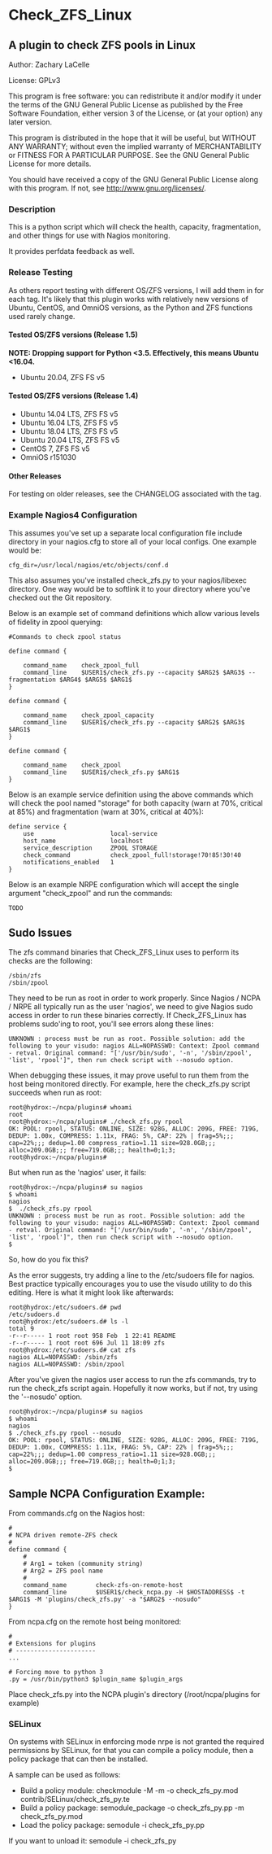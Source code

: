 Check_ZFS_Linux
===============

A plugin to check ZFS pools in Linux
------------------------------------

Author: Zachary LaCelle

License: GPLv3

This program is free software: you can redistribute it and/or modify
it under the terms of the GNU General Public License as published by
the Free Software Foundation, either version 3 of the License, or
(at your option) any later version.

This program is distributed in the hope that it will be useful,
but WITHOUT ANY WARRANTY; without even the implied warranty of
MERCHANTABILITY or FITNESS FOR A PARTICULAR PURPOSE.  See the
GNU General Public License for more details.

You should have received a copy of the GNU General Public License
along with this program.  If not, see <http://www.gnu.org/licenses/>.

### Description

This is a python script which will check the health, capacity,
fragmentation, and other things for use with Nagios monitoring.

It provides perfdata feedback as well.

### Release Testing

As others report testing with different OS/ZFS versions, I will add them
in for each tag. It's likely that this plugin works with relatively
new versions of Ubuntu, CentOS, and OmniOS versions, as the Python
and ZFS functions used rarely change.

#### Tested OS/ZFS versions (Release 1.5)

**NOTE: Dropping support for Python <3.5. Effectively, this means
Ubuntu <16.04.**

* Ubuntu 20.04, ZFS FS v5

#### Tested OS/ZFS versions (Release 1.4)

* Ubuntu 14.04 LTS, ZFS FS v5
* Ubuntu 16.04 LTS, ZFS FS v5
* Ubuntu 18.04 LTS, ZFS FS v5 
* Ubuntu 20.04 LTS, ZFS FS v5
* CentOS 7, ZFS FS v5
* OmniOS r151030

#### Other Releases

For testing on older releases, see the CHANGELOG associated with the tag.

### Example Nagios4 Configuration

This assumes you've set up a separate local configuration file include directory in your nagios.cfg
to store all of your local configs. One example would be:

```
cfg_dir=/usr/local/nagios/etc/objects/conf.d
```

This also assumes you've installed check_zfs.py to your nagios/libexec directory. One way would be to
softlink it to your directory where you've checked out the Git repository.

Below is an example set of command definitions which allow various levels of fidelity in zpool querying:

```
#Commands to check zpool status

define command {

    command_name    check_zpool_full
    command_line    $USER1$/check_zfs.py --capacity $ARG2$ $ARG3$ --fragmentation $ARG4$ $ARG5$ $ARG1$
}

define command {

    command_name    check_zpool_capacity
    command_line    $USER1$/check_zfs.py --capacity $ARG2$ $ARG3$ $ARG1$
}

define command {

    command_name    check_zpool
    command_line    $USER1$/check_zfs.py $ARG1$
}
```

Below is an example service definition using the above commands which will check the pool named "storage"
for both capacity (warn at 70%, critical at 85%) and fragmentation (warn at 30%, critical at 40%):

```
define service {
    use                     local-service
    host_name               localhost
    service_description     ZPOOL STORAGE
    check_command           check_zpool_full!storage!70!85!30!40
    notifications_enabled   1
}
```

Below is an example NRPE configuration which will accept the single argument "check_zpool" and run the
commands:

```
TODO
```
## Sudo Issues

The zfs command binaries that Check_ZFS_Linux uses to perform its checks are the following:

```
/sbin/zfs
/sbin/zpool
```

They need to be run as root in order to work properly. Since Nagios / NCPA / NRPE all typically
run as the user 'nagios', we need to give Nagios sudo access in order to run these binaries 
correctly. If Check_ZFS_Linux has problems sudo'ing to root, you'll see errors along these lines:

```
UNKNOWN : process must be run as root. Possible solution: add the following to your visudo: nagios ALL=NOPASSWD: Context: Zpool command - retval. Original command: "['/usr/bin/sudo', '-n', '/sbin/zpool', 'list', 'rpool']", then run check script with --nosudo option.
```

When debugging these issues, it may prove useful to run them from the host being monitored directly.
For example, here the check_zfs.py script succeeds when run as root:

```
root@hydrox:~/ncpa/plugins# whoami
root
root@hydrox:~/ncpa/plugins# ./check_zfs.py rpool
OK: POOL: rpool, STATUS: ONLINE, SIZE: 928G, ALLOC: 209G, FREE: 719G, DEDUP: 1.00x, COMPRESS: 1.11x, FRAG: 5%, CAP: 22% | frag=5%;;; cap=22%;;; dedup=1.00 compress_ratio=1.11 size=928.0GB;;; alloc=209.0GB;;; free=719.0GB;;; health=0;1;3; 
root@hydrox:~/ncpa/plugins# 
```

But when run as the 'nagios' user, it fails:

```
root@hydrox:~/ncpa/plugins# su nagios
$ whoami
nagios
$  ./check_zfs.py rpool
UNKNOWN : process must be run as root. Possible solution: add the following to your visudo: nagios ALL=NOPASSWD: Context: Zpool command - retval. Original command: "['/usr/bin/sudo', '-n', '/sbin/zpool', 'list', 'rpool']", then run check script with --nosudo option.
$
```

So, how do you fix this?

As the error suggests, try adding a line to the /etc/sudoers file for nagios. Best practice typically encourages you to use the visudo utility to do this editing. Here is what it might look like afterwards:

```
root@hydrox:/etc/sudoers.d# pwd
/etc/sudoers.d
root@hydrox:/etc/sudoers.d# ls -l
total 9
-r--r----- 1 root root 958 Feb  1 22:41 README
-r--r----- 1 root root 696 Jul 11 18:09 zfs
root@hydrox:/etc/sudoers.d# cat zfs
nagios ALL=NOPASSWD: /sbin/zfs
nagios ALL=NOPASSWD: /sbin/zpool
```

After you've given the nagios user access to run the zfs commands, try to run the check_zfs script again. Hopefully it now works, but if not, try using the '--nosudo' option.

```
root@hydrox:~/ncpa/plugins# su nagios
$ whoami
nagios
$ ./check_zfs.py rpool --nosudo
OK: POOL: rpool, STATUS: ONLINE, SIZE: 928G, ALLOC: 209G, FREE: 719G, DEDUP: 1.00x, COMPRESS: 1.11x, FRAG: 5%, CAP: 22% | frag=5%;;; cap=22%;;; dedup=1.00 compress_ratio=1.11 size=928.0GB;;; alloc=209.0GB;;; free=719.0GB;;; health=0;1;3; 
$
```

## Sample NCPA Configuration Example:

From commands.cfg on the Nagios host:
```
# 
# NCPA driven remote-ZFS check
# 
define command {
    #
    # Arg1 = token (community string)
    # Arg2 = ZFS pool name
    #
    command_name        check-zfs-on-remote-host
    command_line        $USER1$/check_ncpa.py -H $HOSTADDRESS$ -t $ARG1$ -M 'plugins/check_zfs.py' -a "$ARG2$ --nosudo"
}
```

From ncpa.cfg on the remote host being monitored:
```
#
# Extensions for plugins
# ----------------------
...

# Forcing move to python 3
.py = /usr/bin/python3 $plugin_name $plugin_args
```

Place check_zfs.py into the NCPA plugin's directory (/root/ncpa/plugins for example)



### SELinux ###

On systems with SELinux in enforcing mode nrpe is not granted the 
required permissions by SELinux, for that you can compile a policy
module, then a policy package that can then be installed.

A sample can be used as follows:
* Build a policy module: checkmodule -M -m -o check_zfs_py.mod contrib/SELinux/check_zfs_py.te
* Build a policy package: semodule_package -o check_zfs_py.pp -m check_zfs_py.mod
* Load the policy package: semodule -i check_zfs_py.pp

If you want to unload it: semodule -i check_zfs_py
